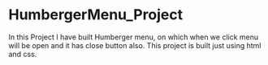 # HumbergerMenu_Project

In this Project I have built Humberger menu, on which when we click menu will be open and it has close button also.
This project is built just using html and css.
